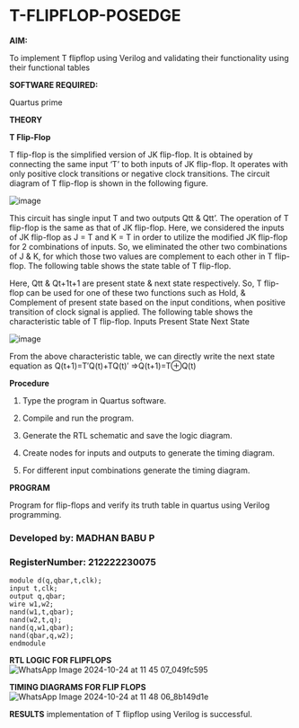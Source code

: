 # T-FLIPFLOP-POSEDGE

**AIM:**

To implement  T flipflop using Verilog and validating their functionality using their functional tables

**SOFTWARE REQUIRED:**

Quartus prime

**THEORY**

**T Flip-Flop**

T flip-flop is the simplified version of JK flip-flop. It is obtained by connecting the same input ‘T’ to both inputs of JK flip-flop. It operates with only positive clock transitions or negative clock transitions. The circuit diagram of T flip-flop is shown in the following figure.

![image](https://github.com/naavaneetha/T-FLIPFLOP-POSEDGE/assets/154305477/458a68fe-2d08-4a9d-ac4f-7ae0480ce0bd)

 
This circuit has single input T and two outputs Qtt & Qtt’. The operation of T flip-flop is the same as that of JK flip-flop. Here, we considered the inputs of JK flip-flop as J = T and K = T in order to utilize the modified JK flip-flop for 2 combinations of inputs. So, we eliminated the other two combinations of J & K, for which those two values are complement to each other in T flip-flop. The following table shows the state table of T flip-flop.

Here, Qtt & Qt+1t+1 are present state & next state respectively. So, T flip-flop can be used for one of these two functions such as Hold, & Complement of present state based on the input conditions, when positive transition of clock signal is applied. The following table shows the characteristic table of T flip-flop. Inputs Present State Next State

![image](https://github.com/naavaneetha/T-FLIPFLOP-POSEDGE/assets/154305477/cdd7fb32-539f-4b66-bb8d-f305a153c886)

 
From the above characteristic table, we can directly write the next state equation as Q(t+1)=T′Q(t)+TQ(t)′ ⇒Q(t+1)=T⊕Q(t)

**Procedure**

1. Type the program in Quartus software.

2. Compile and run the program.

3. Generate the RTL schematic and save the logic diagram.

4. Create nodes for inputs and outputs to generate the timing diagram.

5. For different input combinations generate the timing diagram.

**PROGRAM**

Program for flip-flops and verify its truth table in quartus using Verilog programming.
### Developed by: MADHAN BABU P 
### RegisterNumber: 212222230075
```
module d(q,qbar,t,clk);
input t,clk;
output q,qbar;
wire w1,w2;
nand(w1,t,qbar);
nand(w2,t,q);
nand(q,w1,qbar);
nand(qbar,q,w2);
endmodule
``` 
**RTL LOGIC FOR FLIPFLOPS**
![WhatsApp Image 2024-10-24 at 11 45 07_049fc595](https://github.com/user-attachments/assets/92f896c1-9ae8-4c2c-af5d-44081ca77bed)

**TIMING DIAGRAMS FOR FLIP FLOPS**
![WhatsApp Image 2024-10-24 at 11 48 06_8b149d1e](https://github.com/user-attachments/assets/348317a9-9e51-46ab-b68d-2117a6041e22)

**RESULTS**
implementation of T flipflop using Verilog is successful.

